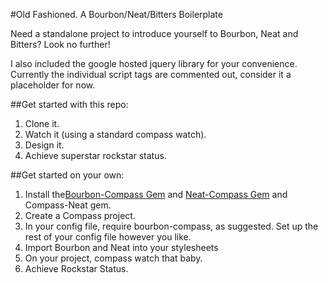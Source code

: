 #Old Fashioned.  A Bourbon/Neat/Bitters Boilerplate

Need a standalone project to introduce yourself to Bourbon, Neat and Bitters?  Look no further!

I also included the google hosted jquery library for your convenience.  Currently the individual script tags are commented out, consider it a placeholder for now.

##Get started with this repo:
1. Clone it.
2. Watch it (using a standard compass watch).
3. Design it.
4. Achieve superstar rockstar status.

##Get started on your own:
1. Install the[Bourbon-Compass Gem](https://github.com/jedfoster/bourbon-compass) and [Neat-Compass Gem](https://github.com/jedfoster/neat-compass) and Compass-Neat gem.
2. Create a Compass project.
3. In your config file, require bourbon-compass, as suggested.  Set up the rest of your config file however you like.
4. Import Bourbon and Neat into your stylesheets
5. On your project, compass watch that baby.
6. Achieve Rockstar Status.




